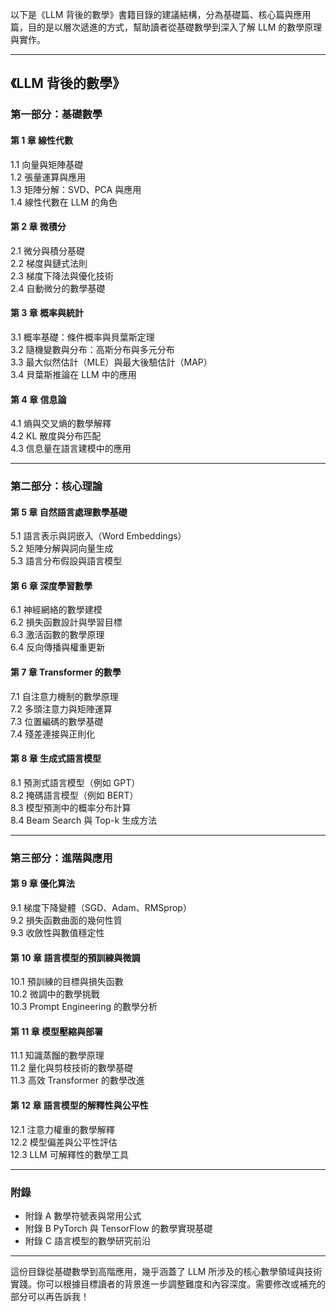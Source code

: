 以下是《LLM 背後的數學》書籍目錄的建議結構，分為基礎篇、核心篇與應用篇，目的是以層次遞進的方式，幫助讀者從基礎數學到深入了解 LLM 的數學原理與實作。

---

## **《LLM 背後的數學》**

### **第一部分：基礎數學**
#### **第 1 章 線性代數**
1.1 向量與矩陣基礎  
1.2 張量運算與應用  
1.3 矩陣分解：SVD、PCA 與應用  
1.4 線性代數在 LLM 的角色  

#### **第 2 章 微積分**
2.1 微分與積分基礎  
2.2 梯度與鏈式法則  
2.3 梯度下降法與優化技術  
2.4 自動微分的數學基礎  

#### **第 3 章 概率與統計**
3.1 概率基礎：條件概率與貝葉斯定理  
3.2 隨機變數與分布：高斯分布與多元分布  
3.3 最大似然估計（MLE）與最大後驗估計（MAP）  
3.4 貝葉斯推論在 LLM 中的應用  

#### **第 4 章 信息論**
4.1 熵與交叉熵的數學解釋  
4.2 KL 散度與分布匹配  
4.3 信息量在語言建模中的應用  

---

### **第二部分：核心理論**
#### **第 5 章 自然語言處理數學基礎**
5.1 語言表示與詞嵌入（Word Embeddings）  
5.2 矩陣分解與詞向量生成  
5.3 語言分布假設與語言模型  

#### **第 6 章 深度學習數學**
6.1 神經網絡的數學建模  
6.2 損失函數設計與學習目標  
6.3 激活函數的數學原理  
6.4 反向傳播與權重更新  

#### **第 7 章 Transformer 的數學**
7.1 自注意力機制的數學原理  
7.2 多頭注意力與矩陣運算  
7.3 位置編碼的數學基礎  
7.4 殘差連接與正則化  

#### **第 8 章 生成式語言模型**
8.1 預測式語言模型（例如 GPT）  
8.2 掩碼語言模型（例如 BERT）  
8.3 模型預測中的概率分布計算  
8.4 Beam Search 與 Top-k 生成方法  

---

### **第三部分：進階與應用**
#### **第 9 章 優化算法**
9.1 梯度下降變體（SGD、Adam、RMSprop）  
9.2 損失函數曲面的幾何性質  
9.3 收斂性與數值穩定性  

#### **第 10 章 語言模型的預訓練與微調**
10.1 預訓練的目標與損失函數  
10.2 微調中的數學挑戰  
10.3 Prompt Engineering 的數學分析  

#### **第 11 章 模型壓縮與部署**
11.1 知識蒸餾的數學原理  
11.2 量化與剪枝技術的數學基礎  
11.3 高效 Transformer 的數學改進  

#### **第 12 章 語言模型的解釋性與公平性**
12.1 注意力權重的數學解釋  
12.2 模型偏差與公平性評估  
12.3 LLM 可解釋性的數學工具  

---

### **附錄**
- 附錄 A 數學符號表與常用公式  
- 附錄 B PyTorch 與 TensorFlow 的數學實現基礎  
- 附錄 C 語言模型的數學研究前沿  

---

這份目錄從基礎數學到高階應用，幾乎涵蓋了 LLM 所涉及的核心數學領域與技術實踐。你可以根據目標讀者的背景進一步調整難度和內容深度。需要修改或補充的部分可以再告訴我！
